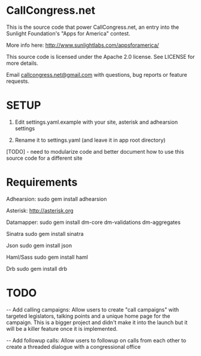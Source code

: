 CallCongress.net
================
This is the source code that power CallCongress.net, an entry into the Sunlight Foundation's "Apps for America" contest.

More info here: http://www.sunlightlabs.com/appsforamerica/

This source code is licensed under the Apache 2.0 license. See LICENSE for more details.

Email callcongress.net@gmail.com with questions, bug reports or feature requests.

SETUP
================
1. Edit settings.yaml.example with your site, asterisk and adhearsion settings

2. Rename it to settings.yaml (and leave it in app root directory)

[TODO] - need to modularize code and better document how to use this source code for a different site

Requirements
================
  Adhearsion: 
    sudo gem install adhearsion

  Asterisk:
    http://asterisk.org

  Datamapper:
    sudo gem install dm-core dm-validations dm-aggregates
    
  Sinatra
    sudo gem install sinatra

  Json
    sudo gem install json
    
  Haml/Sass
    sudo gem install haml
    
  Drb
    sudo gem install drb


TODO
================
-- Add calling campaigns:
   Allow users to create "call campaigns" with targeted legislators, talking points and a unique home page for the campaign. This is a bigger project and didn't make it into the launch but it will be a killer feature once it is implemented.

-- Add followup calls:
   Allow users to followup on calls from each other to create a threaded dialogue with a congressional office
